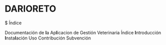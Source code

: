 # DARIORETO
$ Índice

Documentación de **l**a Ap**l**icacion de Gestión Veterinaria
    Índice
    **I**ntroducción
    **I**nsta**l**ación
    Uso
    Contribución
    Subvención
